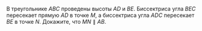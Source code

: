 В треугольнике $ABC$ проведены  высоты $AD$ и $BE$. Биссектриса угла $BEC$ пересекает прямую $AD$ в точке $M$, а биссектриса угла $ADC$ пересекает $BE$ в точке $N$. Докажите, что $MN \parallel AB$.